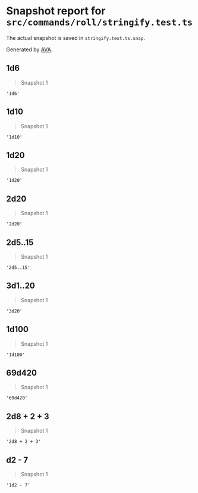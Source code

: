 # Snapshot report for `src/commands/roll/stringify.test.ts`

The actual snapshot is saved in `stringify.test.ts.snap`.

Generated by [AVA](https://avajs.dev).

## 1d6

> Snapshot 1

    '1d6'

## 1d10

> Snapshot 1

    '1d10'

## 1d20

> Snapshot 1

    '1d20'

## 2d20

> Snapshot 1

    '2d20'

## 2d5..15

> Snapshot 1

    '2d5..15'

## 3d1..20

> Snapshot 1

    '3d20'

## 1d100

> Snapshot 1

    '1d100'

##   69d420  

> Snapshot 1

    '69d420'

## 2d8 + 2 + 3

> Snapshot 1

    '2d8 + 2 + 3'

## d2 - 7

> Snapshot 1

    '1d2 - 7'
